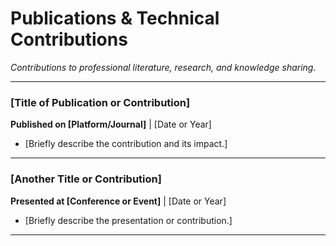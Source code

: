 <!--
INSTRUCTIONS:
1.  Use a `###` heading for the title of your publication, article, or contribution.
2.  On the next line, add the publisher/platform and the date, like `**Published on [Platform]** | [Year]`.
3.  Add a brief description as bullet points.
4.  Copy this structure for each entry.
-->

# Publications & Technical Contributions

*Contributions to professional literature, research, and knowledge sharing.*

---

### [Title of Publication or Contribution]
**Published on [Platform/Journal]** | [Date or Year]

- [Briefly describe the contribution and its impact.]

---

### [Another Title or Contribution]
**Presented at [Conference or Event]** | [Date or Year]

- [Briefly describe the presentation or contribution.]

---
